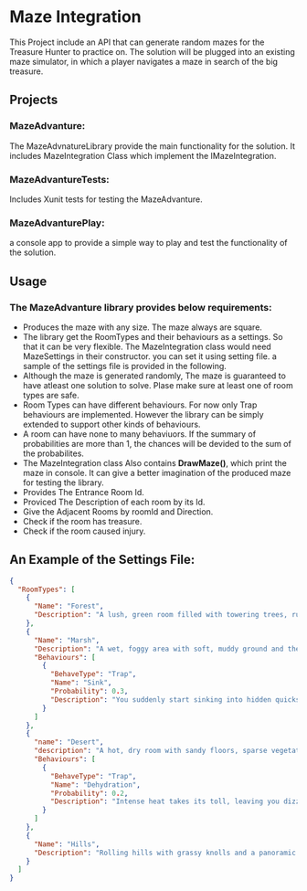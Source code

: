 # Maze Integration

This Project include an API that can generate random mazes for the Treasure Hunter to practice on. The solution
will be plugged into an existing maze simulator, in which a player navigates a maze in search of the
big treasure.

## Projects

### MazeAdvanture:

The MazeAdvnatureLibrary provide the main functionality for the solution. It includes MazeIntegration Class which implement the IMazeIntegration.

### MazeAdvantureTests:

Includes Xunit tests for testing the MazeAdvanture.

### MazeAdvanturePlay:

a console app to provide a simple way to play and test the functionality of the solution.

## Usage

### The MazeAdvanture library provides below requirements:

- Produces the maze with any size. The maze always are square.
- The library get the RoomTypes and their behaviours as a settings. So that it can be very flexible. The MazeIntegration class would need MazeSettings in their constructor. you can set it using setting file. a sample of the settings file is provided in the following.
- Although the maze is generated randomly, The maze is guaranteed to have atleast one solution to solve. Plase make sure at least one of room types are safe.
- Room Types can have different behaviours. For now only Trap behaviours are implemented. However the library can be simply extended to support other kinds of behaviours.
- A room can have none to many behaviuors. If the summary of probabilities are more than 1, the chances will be devided to the sum of the probabilites.
- The MazeIntegration class Also contains **DrawMaze()**, which print the maze in console. It can give a better imagination of the produced maze for testing the library.
- Provides The Entrance Room Id.
- Proviced The Description of each room by its Id.
- Give the Adjacent Rooms by roomId and Direction.
- Check if the room has treasure.
- Check if the room caused injury.

## An Example of the Settings File:

```json
{
  "RoomTypes": [
    {
      "Name": "Forest",
      "Description": "A lush, green room filled with towering trees, rustling leaves, and the occasional bird song."
    },
    {
      "Name": "Marsh",
      "Description": "A wet, foggy area with soft, muddy ground and the sound of distant water",
      "Behaviours": [
        {
          "BehaveType": "Trap",
          "Name": "Sink",
          "Probability": 0.3,
          "Description": "You suddenly start sinking into hidden quicksand, struggling for a foothold."
        }
      ]
    },
    {
      "name": "Desert",
      "description": "A hot, dry room with sandy floors, sparse vegetation, and a glaring sun.",
      "Behaviours": [
        {
          "BehaveType": "Trap",
          "Name": "Dehydration",
          "Probability": 0.2,
          "Description": "Intense heat takes its toll, leaving you dizzy and dangerously dehydrated."
        }
      ]
    },
    {
      "Name": "Hills",
      "Description": "Rolling hills with grassy knolls and a panoramic view of the distant terrain."
    }
  ]
}
```

